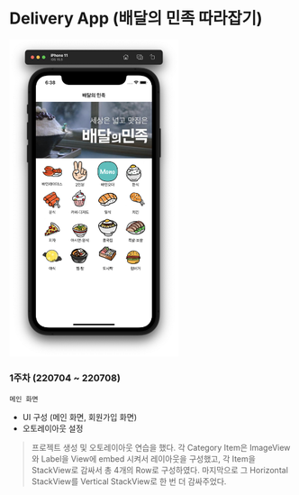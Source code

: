 # Delivery App (배달의 민족 따라잡기)

<img src = "../Resources/README_Asset/baemin-main-iphone11.png" width = "300">

<br />

### 1주차 (220704 ~ 220708)

`메인 화면`

- UI 구성 (메인 화면, 회원가입 화면)
- 오토레이아웃 설정

> 프로젝트 생성 및 오토레이아웃 연습을 했다. 각 Category Item은 ImageView와 Label을 View에 embed 시켜서 레이아웃을 구성했고, 각 Item을 StackView로 감싸서 총 4개의 Row로 구성하였다. 마지막으로 그 Horizontal StackView를 Vertical StackView로 한 번 더 감싸주었다.
